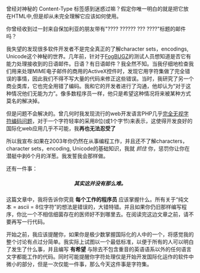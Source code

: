 曾经对神秘的 Content-Type 标签感到迷惑过嘛？假定你唯一明白的就是把它放在HTML中,但是却从未完全理解它应该如何使用。 

你曾经收到过一封来自保加利亚的朋友带有"???? ?????? ??? ????"标题的邮件吗？ 

我失望的发现很多软件开发者不是完全真正的了解character sets，encodings, Unicode这个神秘的世界。几年前，针对于[FogBUGZ](http://www.fogcreek.com/FogBUGZ)的测试人员想知道是否它有能力处理接收到的日语邮件。日语？有日语邮件？我全然不知。当我仔细地检查我们用来处理MIME电子邮件的商用的ActiveX控件时，发现它用字符集做了完全错误的事情，因此我们不得不写大量的代码来修正这些错误。当时，我研究了另一个商业类库，它也完全用错了编码。我和它的开发者进行了沟通，他却认为“对于这种情况他们无能为力”。像多数程序员一样，他只是希望这种情况将来被某种方式莫名的解决掉。  

但是问题不会解决的。曾几何时我发现流行的web开发语言PHP几乎[完全无视字符编码问题](http://ca3.php.net/manual/en/language.types.string.php)，对于一个字符轻率的采用8位(或1个字节)来表示，这使得开发良好的国际化web应用几乎不可能，我**再也无法忍受了**

所以我宣布:如果在2003年你仍然在从事编程工作，并且还不了解characters，character sets，encoding, Unicode的基础知识，我就 *抓住* 你，惩罚你让你在潜艇中剥6个月的洋葱。我发誓我会那样做。  

还有一件事：  

<h5 align="center"> 其实这并没有那么难。 </h5>

这篇文章中，我将告诉你究竟 **每个工作的程序员** 应该掌握什么。所有关于“纯文本 = ascii = 8位字符”的想法是错误的，大错特错。并且如果你仍旧那样编写程序，你比一个不相信细菌存在的医师好不到哪里去。在阅读完这边文章之前，请不要再写一行代码。  

开始之前，我应该提醒你，如果你是极少数掌握国际化的人中的一个，将感觉我的整个讨论有点过分简单。我实际上试图以一个最低标准，以便于所有的人可以明白了发生了什么事，并且编写 **有希望** 与除去不包含重音的英语语系以外的任何语言文字都能工作的代码。同时可能提醒你字符处理仅是开始开发国际化运作的软件中微小的部分，但是一次仅能一件事，那么今天这件事是字符集。
